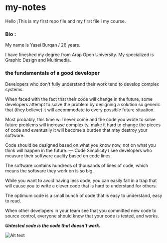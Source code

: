 # my-notes

Hello ;This is my first repo file and my first file i my course.

### <b>Bio :</b>

My name is Yasei Burqan / 26 years.

I have fineshed my degree from Arap Open University.
My specialized is Graphic Design and Multimedia.

### the fundamentals of a good <strong>developer</strong>

Developers who don't fully understand their work tend to develop complex systems.

When faced with the fact that their code will change in the future, some developers attempt to solve the problem by designing a solution so generic that (they believe) it will accommodate to every possible future situation.

Most probably, this time will never come and the code you wrote to solve future problems will increase complexity, make it hard to change the pieces of code and eventually it will become a burden that may destroy your software.

Code should be designed based on what you know now, not on what you think will happen in the future. —  Code Simplicity I see developers who measure their software quality based on code lines.

The software contains hundreds of thousands of lines of code, which means the software they work on is so big.

While you want to avoid having less code, you can easily fall in a trap that will cause you to write a clever code that is hard to understand for others.

The optimum code is a small bunch of code that is easy to understand, easy to read.

When other developers in your team see that you committed new code to source control, everyone should know that your code is tested, and works.

***Untested code is the code that doesn't work.***

![Alt text](https://th.bing.com/th/id/R.eaa260ab51774d5745e556ac3a959be2?rik=f8uFp9GR1Ojbzw&riu=http%3a%2f%2fwww.limitlesspowercoach.com%2fuploads%2f1%2f1%2f5%2f1%2f115102967%2fs893932251614571390_p90_i5_w1500.jpeg&ehk=DqH2i4j%2fZlL6sTXjVGMr7NhFclr02R57I3WepBA9dro%3d&risl=&pid=ImgRaw&r=0 "Untested code is the code that doesn't work")
